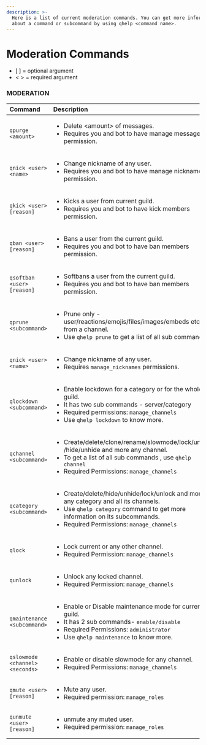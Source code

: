 ```yaml
---
description: >-
  Here is a list of current moderation commands. You can get more information
  about a command or subcommand by using qhelp <command name>.
---
```


# Moderation Commands

* \[ \] = optional argument
* &lt; &gt; = required argument

### MODERATION 

<table>
  <thead>
    <tr>
      <th style="text-align:left">Command</th>
      <th style="text-align:left">Description</th>
    </tr>
  </thead>
  <tbody>
    <tr>
      <td style="text-align:left"><code>qpurge &lt;amount&gt;</code>
      </td>
      <td style="text-align:left">
        <ul>
          <li>Delete &lt;amount&gt; of messages.</li>
          <li>Requires you and bot to have manage messages permission.</li>
        </ul>
      </td>
    </tr>
    <tr>
      <td style="text-align:left"><code>qnick &lt;user&gt; &lt;name&gt;</code>
      </td>
      <td style="text-align:left">
        <ul>
          <li>Change nickname of any user.</li>
          <li>Requires you and bot to have manage nicknames permission.</li>
        </ul>
      </td>
    </tr>
    <tr>
      <td style="text-align:left"><code>qkick &lt;user&gt; [reason]</code>
      </td>
      <td style="text-align:left">
        <ul>
          <li>Kicks a user from current guild.</li>
          <li>Requires you and bot to have kick members permission.</li>
        </ul>
      </td>
    </tr>
    <tr>
      <td style="text-align:left"><code>qban &lt;user&gt; [reason]</code>
      </td>
      <td style="text-align:left">
        <ul>
          <li>Bans a user from the current guild.</li>
          <li>Requires you and bot to have ban members permission.</li>
        </ul>
      </td>
    </tr>
    <tr>
      <td style="text-align:left"><code>qsoftban &lt;user&gt; [reason]</code>
      </td>
      <td style="text-align:left">
        <p></p>
        <ul>
          <li>Softbans a user from the current guild.</li>
          <li>Requires you and bot to have ban members permission.</li>
        </ul>
      </td>
    </tr>
    <tr>
      <td style="text-align:left"><code>qprune &lt;subcommand&gt;</code>
      </td>
      <td style="text-align:left">
        <ul>
          <li>Prune only - user/reactions/emojis/files/images/embeds etc from a channel.</li>
          <li>Use <code>qhelp prune</code> to get a list of all sub commands.</li>
        </ul>
      </td>
    </tr>
    <tr>
      <td style="text-align:left"><code>qnick &lt;user&gt; &lt;name&gt;</code>
      </td>
      <td style="text-align:left">
        <ul>
          <li>Change nickname of any user.</li>
          <li>Requires <code>manage_nicknames</code> permissions.</li>
        </ul>
      </td>
    </tr>
    <tr>
      <td style="text-align:left"><code>qlockdown &lt;subcommand&gt;</code>
      </td>
      <td style="text-align:left">
        <ul>
          <li>Enable lockdown for a category or for the whole guild.</li>
          <li>It has two sub commands - server/category</li>
          <li>Required permissions: <code>manage_channels</code>
          </li>
          <li>Use <code>qhelp lockdown</code> to know more.</li>
        </ul>
      </td>
    </tr>
    <tr>
      <td style="text-align:left"><code>qchannel &lt;subcommand&gt;</code>
      </td>
      <td style="text-align:left">
        <ul>
          <li>Create/delete/clone/rename/slowmode/lock/unlock /hide/unhide and more
            any channel.</li>
          <li>To get a list of all sub commands , use <code>qhelp channel</code> 
          </li>
          <li>Required Permissions: <code>manage_channels</code>
          </li>
        </ul>
      </td>
    </tr>
    <tr>
      <td style="text-align:left"><code>qcategory &lt;subcommand&gt;</code>
      </td>
      <td style="text-align:left">
        <ul>
          <li>Create/delete/hide/unhide/lock/unlock and more any category and all its
            channels.</li>
          <li>Use <code>qhelp category</code> command to get more information on its subcommands.</li>
          <li>Required Permissions: <code>manage_channels</code>
          </li>
        </ul>
      </td>
    </tr>
    <tr>
      <td style="text-align:left"><code>qlock</code>
      </td>
      <td style="text-align:left">
        <ul>
          <li>Lock current or any other channel.</li>
          <li>Required Permission: <code>manage_channels</code>
          </li>
        </ul>
      </td>
    </tr>
    <tr>
      <td style="text-align:left"><code>qunlock</code>
      </td>
      <td style="text-align:left">
        <ul>
          <li>Unlock any locked channel.</li>
          <li>Required Permission: <code>manage_channels</code>
          </li>
        </ul>
      </td>
    </tr>
    <tr>
      <td style="text-align:left"><code>qmaintenance &lt;subcommand&gt;</code> 
      </td>
      <td style="text-align:left">
        <ul>
          <li>Enable or Disable maintenance mode for current guild.</li>
          <li>It has 2 sub commands- <code>enable/disable</code>
          </li>
          <li>Required Permissions: <code>administrator</code>
          </li>
          <li>Use <code>qhelp maintenance</code> to know more.</li>
        </ul>
      </td>
    </tr>
    <tr>
      <td style="text-align:left"><code>qslowmode &lt;channel&gt; &lt;seconds&gt;</code>
      </td>
      <td style="text-align:left">
        <ul>
          <li>Enable or disable slowmode for any channel.</li>
          <li>Required Permissions: <code>manage_channels</code>
          </li>
        </ul>
      </td>
    </tr>
    <tr>
      <td style="text-align:left"><code>qmute &lt;user&gt; [reason]</code>
      </td>
      <td style="text-align:left">
        <ul>
          <li>Mute any user.</li>
          <li>Required permission: <code>manage_roles</code>
          </li>
        </ul>
      </td>
    </tr>
    <tr>
      <td style="text-align:left"><code>qunmute &lt;user&gt; [reason]</code>
      </td>
      <td style="text-align:left">
        <ul>
          <li>unmute any muted user.</li>
          <li>Required permission: <code>manage_roles</code>
          </li>
        </ul>
      </td>
    </tr>
  </tbody>
</table>



